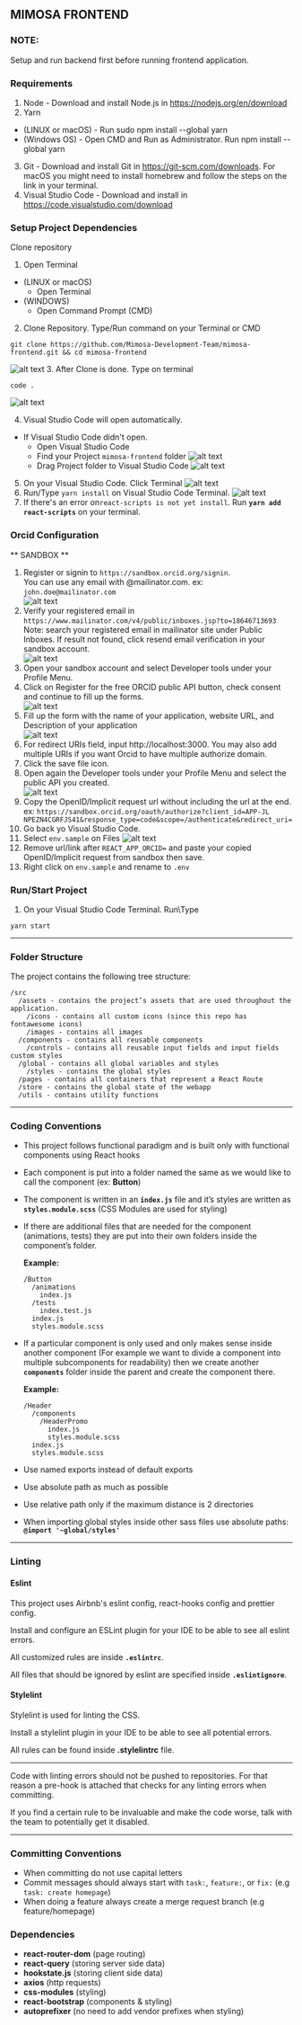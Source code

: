 ## MIMOSA FRONTEND

### NOTE:
Setup and run backend first before running frontend application. 

### Requirements

1. Node - Download and install Node.js in https://nodejs.org/en/download
2. Yarn 
- (LINUX or macOS) - Run sudo npm install --global yarn
- (Windows OS) - Open CMD and Run as Administrator. Run npm install --global yarn
3. Git - Download and install Git in https://git-scm.com/downloads. For macOS you might need to install homebrew and follow the steps on the link in your terminal.
4. Visual Studio Code - Download and install in https://code.visualstudio.com/download


### Setup Project Dependencies

Clone repository
1. Open Terminal
- (LINUX or macOS) 
  - Open Terminal
- (WINDOWS) 
  - Open Command Prompt (CMD)
2. Clone Repository. Type/Run command on your Terminal or CMD
```
git clone https://github.com/Mimosa-Development-Team/mimosa-frontend.git && cd mimosa-frontend
```
![alt text](./files/fe-clone.png)
3. After Clone is done. Type on terminal 
```
code .
```
![alt text](./files/fe-code.png)

4. Visual Studio Code will open automatically.
  - If Visual Studio Code didn't open.
    - Open Visual Studio Code
    - Find your Project `mimosa-frontend` folder
    ![alt text](./files/fe-drag-fd.png)
    - Drag Project folder to Visual Studio Code
    ![alt text](./files/fe-drag.png)
5. On your Visual Studio Code. Click Terminal
![alt text](./files/fe-terminal.png)
6. Run/Type `yarn install` on Visual Studio Code Terminal.
![alt text](./files/fe-run-yarn.png)
7. If there's an error on`react-scripts is not yet install`. Run **`yarn add react-scripts`** on your terminal.

### Orcid Configuration

** SANDBOX **

1. Register or signin to `https://sandbox.orcid.org/signin`. <br />You can use any email with @mailinator.com. ex: `john.doe@mailinator.com`<br />
![alt text](./files/orcid-sandbox-registration.png)
2. Verify your registered email in `https://www.mailinator.com/v4/public/inboxes.jsp?to=18646713693`
    Note: search your registered email in mailinator site under Public Inboxes. If result not found, click resend email verification in your sandbox account.<br />
![alt text](./files/mailinator-verify.png)
3. Open your sandbox account and select Developer tools under your Profile Menu.
4. Click on Register for the free ORCID public API button, check consent and continue to fill up the forms.<br />
![alt text](./files/register-pa.png)
5. Fill up the form with the name of your application, website URL, and Description of your application <br />
![alt text](./files/forms.png)
6. For redirect URIs field, input http://localhost:3000. You may also add multiple URIs if you want Orcid to have multiple authorize domain.
7. Click the save file icon.
8. Open again the Developer tools under your Profile Menu and select the public API you created.<br />
![alt text](./files/developer-tools.png)
9. Copy the OpenID/Implicit request url without including the url at the end. ex: `https://sandbox.orcid.org/oauth/authorize?client_id=APP-JL
NPEZN4CGRFJS41&response_type=code&scope=/authenticate&redirect_uri=`
10. Go back yo Visual Studio Code.
11. Select `env.sample` on Files
![alt text](./files/fe-select-env.png)
12. Remove url/link after `REACT_APP_ORCID=` and paste your copied OpenID/Implicit request from sandbox then save.
13. Right click on `env.sample` and rename to `.env`

### Run/Start Project

1. On your Visual Studio Code Terminal. Run\Type 
```
yarn start
```
---
### Folder Structure

The project contains the following tree structure:

```
/src
  /assets - contains the project’s assets that are used throughout the application.
    /icons - contains all custom icons (since this repo has fontawesome icons)
    /images - contains all images
  /components - contains all reusable components
    /controls - contains all reusable input fields and input fields custom styles
  /global - contains all global variables and styles
    /styles - contains the global styles
  /pages - contains all containers that represent a React Route
  /store - contains the global state of the webapp
  /utils - contains utility functions
```

---

### Coding Conventions

- This project follows functional paradigm and is built only with functional components using React hooks

- Each component is put into a folder named the same as we would like to call the component (ex: **Button**)

- The component is written in an **`index.js`** file and it’s styles are written as **`styles.module.scss`** (CSS Modules are used for styling)

- If there are additional files that are needed for the component (animations, tests) they are put into their own folders inside the component’s folder.

  **Example:**

  ```
  /Button
    /animations
      index.js
    /tests
      index.test.js
    index.js
    styles.module.scss
  ```

- If a particular component is only used and only makes sense inside another component (For example we want to divide a component into multiple subcomponents for readability) then we create another **`components`** folder inside the parent and create the component there.

  **Example:**

  ```
  /Header
    /components
      /HeaderPromo
        index.js
        styles.module.scss
    index.js
    styles.module.scss
  ```

- Use named exports instead of default exports

- Use absolute path as much as possible

- Use relative path only if the maximum distance is 2 directories

- When importing global styles inside other sass files use absolute paths: **`@import '~global/styles'`**

---

### Linting

#### Eslint

This project uses Airbnb's eslint config, react-hooks config and prettier config.

Install and configure an ESLint plugin for your IDE to be able to see all eslint errors.

All customized rules are inside **`.eslintrc`**.

All files that should be ignored by eslint are specified inside **`.eslintignore`**.

#### Stylelint

Stylelint is used for linting the CSS.

Install a stylelint plugin in your IDE to be able to see all potential errors.

All rules can be found inside **.stylelintrc** file.

---

Code with linting errors should not be pushed to repositories. For that reason a pre-hook is attached that checks for any linting errors when committing.

If you find a certain rule to be invaluable and make the code worse, talk with the team to potentially get it disabled.

---

### Committing Conventions

- When committing do not use capital letters
- Commit messages should always start with `task:`, `feature:`, or `fix:` (e.g `task: create homepage`)
- When doing a feature always create a merge request branch (e.g feature/homepage)

### Dependencies

- **react-router-dom** (page routing)
- **react-query** (storing server side data)
- **hookstate.js** (storing client side data)
- **axios** (http requests)
- **css-modules** (styling)
- **react-bootstrap** (components & styling)
- **autoprefixer** (no need to add vendor prefixes when styling)
